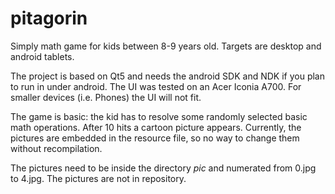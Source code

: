 # pitagorin
Simply math game for kids between 8-9 years old. Targets are desktop and android tablets.

The project is based on Qt5 and needs the android SDK and NDK if you plan to run in under android. 
The UI was tested on an Acer Iconia A700. For smaller devices (i.e. Phones) the UI will not fit.

The game is basic: the kid has to resolve some randomly selected basic math operations. After 10 hits a cartoon picture appears.
Currently, the pictures are embedded in the resource file, so no way to change them without recompilation.

The pictures need to be inside the directory *pic* and numerated from 0.jpg to 4.jpg. The pictures are not in repository.
